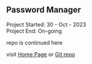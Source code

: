 ## Password Manager

Project Started: 30 - Oct - 2023 <br/>
Project End: On-going

repo is continued here

visit [Home Page](https://aniketchavan2211.github.io/Password-Manager/) or 
[Git repo](https://github.com/aniketchavan2211/Password-Manager)
